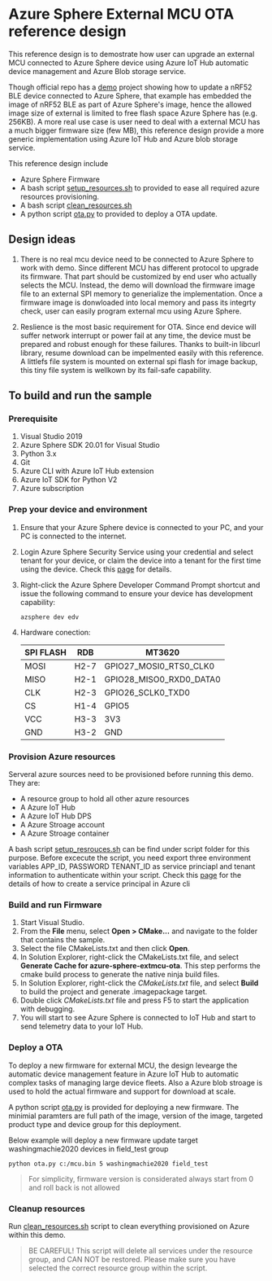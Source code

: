﻿# Azure Sphere External MCU OTA reference design

This reference design is to demostrate how user can upgrade an external MCU connected to Azure Sphere device using Azure IoT Hub automatic device management and Azure Blob storage service. 

Though official repo has a [demo]() project showing how to update a nRF52 BLE device connected to Azure Sphere, that example has embedded the image of nRF52 BLE as part of Azure Sphere's image, hence the allowed image size of external is limited to free flash space Azure Sphere has (e.g. 256KB). A more real use case is user  need to deal with a external MCU has a much bigger firmware size (few MB), this reference design provide a more generic implementation using Azure IoT Hub and Azure blob storage service. 

This reference design include 
  - Azure Sphere Firmware
  - A bash script [setup_resources.sh](./script/setup_resources.sh) to provided to ease all required azure resources provisioning. 
  - A bash script [clean_resources.sh](./script/clean_resources.sh) 
  - A python script [ota.py](./script/ota.py) to provided to deploy a OTA update. 

## Design ideas

1. There is no real mcu device need to be connected to Azure Sphere to work with demo. Since different MCU has different protocol to upgrade its firmware. That part should be customized by end user who actually selects the MCU. Instead, the demo will download the firmware image file to an external SPI memory to generialize the implementation. Once a firmware image is donwloaded into local memory and pass its integrty check, user can easily program external mcu using Azure Sphere. 

2. Reslience is the most basic requirement for OTA. Since end device will suffer network interrupt or power fail at any time, the device must be prepared and robust enough for these failures. Thanks to built-in libcurl library, resume download can be impelmented easily with this reference. A littlefs file system is mounted on external spi flash for image backup, this tiny file system is wellkown by its fail-safe capability.

## To build and run the sample

### Prerequisite

1. Visual Studio 2019
2. Azure Sphere SDK 20.01 for Visual Studio
3. Python 3.x
4. Git
5. Azure CLI with Azure IoT Hub extension
6. Azure IoT SDK for Python V2
7. Azure subscription 

### Prep your device and environment

1. Ensure that your Azure Sphere device is connected to your PC, and your PC is connected to the internet.

2. Login Azure Sphere Security Service using your credential and select tenant for your device, or claim the device into a tenant for the first time using the device. Check this [page](https://docs.microsoft.com/en-us/azure-sphere/install/claim-device) for details.
   
3. Right-click the Azure Sphere Developer Command Prompt shortcut and issue the following command to ensure your device has development capability:

   ```
   azsphere dev edv
   ```

4. Hardware conection:
   
    |  SPI FLASH | RDB  | MT3620 |
    |  ----  | ----  | ---- | 
    | MOSI  | H2-7 | GPIO27_MOSI0_RTS0_CLK0 |
    | MISO  | H2-1 | GPIO28_MISO0_RXD0_DATA0 |
    | CLK | H2-3 | GPIO26_SCLK0_TXD0 |
    | CS  | H1-4 | GPIO5 |
    | VCC  | H3-3 | 3V3 | 
    | GND  | H3-2 | GND |

### Provision Azure resources

Serveral azure sources need to be provisioned before running this demo. They are:

- A resource group to hold all other azure resources
- A Azure IoT Hub
- A Azure IoT Hub DPS 
- A Azure Stroage account
- A Azure Stroage container

A bash script [setup_resrouces.sh](./script/setup_resources.sh) can be find under script folder for this purpose. Before excecute the script, you need export three environment variables APP_ID, PASSWORD TENANT_ID as service princiapl and tenant information to authenticate within your script. Check this [page](https://docs.microsoft.com/en-us/cli/azure/create-an-azure-service-principal-azure-cli?view=azure-cli-latest) for the details of how to create a service principal in Azure cli

### Build and run Firmware

1. Start Visual Studio.
2. From the **File** menu, select **Open > CMake...** and navigate to the folder that contains the sample.
3. Select the file CMakeLists.txt and then click **Open**. 
4. In Solution Explorer, right-click the CMakeLists.txt file, and select **Generate Cache for azure-sphere-extmcu-ota**. This step performs the cmake build process to generate the native ninja build files. 
5. In Solution Explorer, right-click the *CMakeLists.txt* file, and select **Build** to build the project and generate .imagepackage target.
6. Double click *CMakeLists.txt* file and press F5 to start the application with debugging. 
7. You will start to see Azure Sphere is connected to IoT Hub and start to send telemetry data to your IoT Hub. 

### Deploy a OTA

To deploy a new firmware for external MCU, the design levearge the automatic device management feature in Azure IoT Hub to automatic complex tasks of managing large device fleets. Also a Azure blob stroage is used to hold the actual firmware and support for download at scale. 

A python script [ota.py](./script/ota.py) is provided for deploying a new firmware. The minimial paramters are full path of the image, version of the image, targeted product type and device group for this deployment. 

Below example will deploy a new firmware update target washingmachie2020 devices in field_test group

```
python ota.py c:/mcu.bin 5 washingmachie2020 field_test
```

> For simplicity, firmware version is considerated always start from 0 and roll back is not allowed

### Cleanup resources

Run [clean_resources.sh](./scripts/clean_resources.sh) script to clean everything provisioned on Azure within this demo. 

> BE CAREFUL! This script will delete all services under the resource group, and CAN NOT be restored. Please make sure you have selected the correct resource group within the script. 
